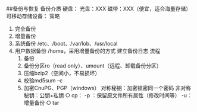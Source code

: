 ##备份与恢复
备份介质
    硬盘：
    光盘：XXX
    磁带：XXX（便宜，适合海量存储）
    可移动存储设备：
策略
1. 完全备份
     
2. 增量备份
     
3. 系统备份
    /etc、/boot、/var/lob、/usr/local
4. 用户数据备份
    /home，采用增量备份的方式
    建立备份日志
流程
    1. 备份
    2. 备份分区ro（read only）、umount（远程、卸载备份分区）
    3. 压缩bzip2（空间小，不易损坏）
    4. 校验md5sum –c
    5. 加密CnuPG、PGP（windows）
            对称秘钥：加密锁密同一个密码
            非对称秘钥：公钥+私钥
        ○ cp：
                -p ：保留原文件所有属性（修改时间等）
                -u：增量备份
        ○ tar
